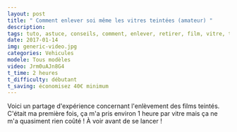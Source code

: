 ```yaml
---
layout: post
title: " Comment enlever soi même les vitres teintées (amateur) "
description: 
tags: tuto, astuce, conseils, comment, enlever, retirer, film, vitre, teinté, teintées, avant, voiture, 70%, 30%, soi même,
date: 2017-01-14 
img: generic-video.jpg
categories: Vehicules
modele: Tous modèles
video: Jrm0uAJn8G4
t_time: 2 heures
t_difficulty: débutant
t_saving: économisez 40€ minimum
---
```


Voici un partage d'expérience concernant l'enlèvement des films teintés. 
C'était ma première fois, ça m'a pris environ 1 heure par vitre mais ça ne m'a quasiment rien coûté !
À voir avant de se lancer !
